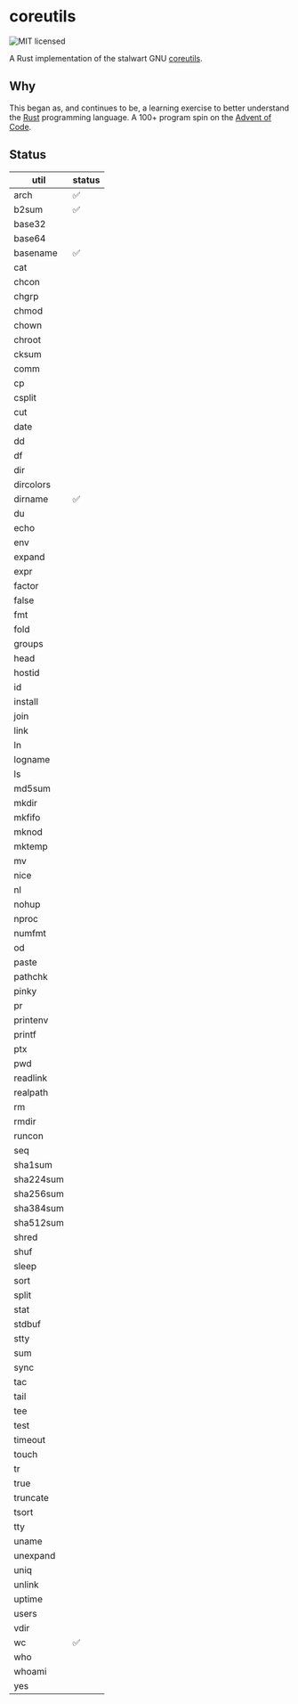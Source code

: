 # coreutils

![MIT licensed](https://img.shields.io/badge/license-MIT-blue.svg)

A Rust implementation of the stalwart GNU [coreutils](https://github.com/coreutils/coreutils).

## Why

This began as, and continues to be, a learning exercise to better understand the [Rust](https://www.rust-lang.org/) programming language. A 100+ program spin on the [Advent of Code](https://en.wikipedia.org/wiki/Advent_of_Code).

## Status

| util | status |
| ---- | ------ |
| arch | :white_check_mark: |
| b2sum | :white_check_mark: |
| base32 |  |
| base64 |  |
| basename | :white_check_mark: |
| cat |  |
| chcon |  |
| chgrp |  |
| chmod |  |
| chown |  |
| chroot |  |
| cksum |  |
| comm |  |
| cp |  |
| csplit |  |
| cut |  |
| date |  |
| dd |  |
| df |  |
| dir |  |
| dircolors |  |
| dirname | :white_check_mark: |
| du |  |
| echo |  |
| env |  |
| expand |  |
| expr |  |
| factor |  |
| false |  |
| fmt |  |
| fold |  |
| groups |  |
| head |  |
| hostid |  |
| id |  |
| install |  |
| join |  |
| link |  |
| ln |  |
| logname |  |
| ls |  |
| md5sum |  |
| mkdir |  |
| mkfifo |  |
| mknod |  |
| mktemp |  |
| mv |  |
| nice |  |
| nl |  |
| nohup |  |
| nproc |  |
| numfmt |  |
| od |  |
| paste |  |
| pathchk |  |
| pinky |  |
| pr |  |
| printenv |  |
| printf |  |
| ptx |  |
| pwd |  |
| readlink |  |
| realpath |  |
| rm |  |
| rmdir |  |
| runcon |  |
| seq |  |
| sha1sum |  |
| sha224sum |  |
| sha256sum |  |
| sha384sum |  |
| sha512sum |  |
| shred |  |
| shuf |  |
| sleep |  |
| sort |  |
| split |  |
| stat |  |
| stdbuf |  |
| stty |  |
| sum |  |
| sync |  |
| tac |  |
| tail |  |
| tee |  |
| test |  |
| timeout |  |
| touch |  |
| tr |  |
| true |  |
| truncate |  |
| tsort |  |
| tty |  |
| uname |  |
| unexpand |  |
| uniq |  |
| unlink |  |
| uptime |  |
| users |  |
| vdir |  |
| wc | :white_check_mark: |
| who | |
| whoami |  |
| yes |  |
